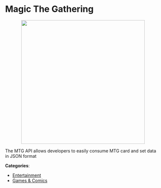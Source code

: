 # Magic The Gathering
<p align="center">
    <img width="400" src="https://raw.githubusercontent.com/apis-list/apis-list/apis/magic-the-gathering/logo_256x256.png" />
</p>

The MTG API allows developers to easily consume MTG card and set data in JSON format



**Categories**:
- [Entertainment](https://github.com/apis-list/apis-list#entertainment)
- [Games & Comics](https://github.com/apis-list/apis-list#games-and-comics)





